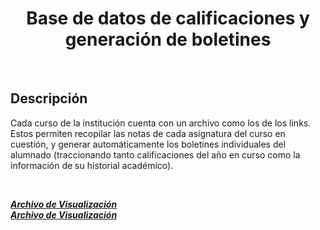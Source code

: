 <h1 align="center">Base de datos de calificaciones y generación de boletines</h1>
  <br/>
<h2>Descripción</h2>

Cada curso de la institución cuenta con un archivo como los de los links. Estos permiten recopilar las notas de cada asignatura del curso en cuestión, y generar automáticamente los boletines individuales del alumnado (traccionando tanto calificaciones del año en curso como la información de su historial académico).

<br/>


***[Archivo de Visualización](https://docs.google.com/spreadsheets/d/1xQncn-ytWXD-7I0Uiazqe68I0pUFRjMuVUY_q1jWKoY/edit#gid=1773124379)***  
***[Archivo de Visualización](https://docs.google.com/spreadsheets/d/1q0YihuOkm4uAnAphqTaB3ntrEWPb1ViNupEQrGQyiKM/edit#gid=790398132)***  
